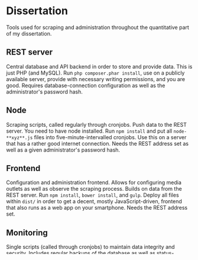 # Dissertation
Tools used for scraping and administration throughout the quantitative part of my dissertation.

## REST server
Central database and API backend in order to store and provide data.
This is just PHP (and MySQL). Run `php composer.phar install`, use on a publicly available server, provide with necessary writing permissions, and you are good.
Requires database-connection configuration as well as the administrator's password hash.

## Node
Scraping scripts, called regularly through cronjobs. Push data to the REST server.
You need to have node installed. Run `npm install` and put all `node-**xyz**.js` files into five-minute-intervalled cronjobs. Use this on a server that has a rather good internet connection.
Needs the REST address set as well as a given administrator's password hash.

## Frontend
Configuration and administration frontend. Allows for configuring media outlets as well as observe the scraping process. Builds on data from the REST server.
Run `npm install`, `bower install`, and `gulp`. Deploy all files within `dist/` in order to get a decent, mostly JavaScript-driven, frontend that also runs as a web app on your smartphone.
Needs the REST address set.

## Monitoring
Single scripts (called through cronjobs) to maintain data integrity and security. Includes regular backups of the database as well as status-information emails.
This is really boring PHP. Just push to a server, configure the REST address, database-connection settings, and the administrator's password hash, and put both `status.php` and `backup.php` (with write permissions set) into cronjob loops.